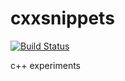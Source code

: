 cxxsnippets
===========

[![Build Status](https://travis-ci.org/twxs/cxxsnippets.svg?branch=master)](https://travis-ci.org/twxs/cxxsnippets)

c++ experiments
